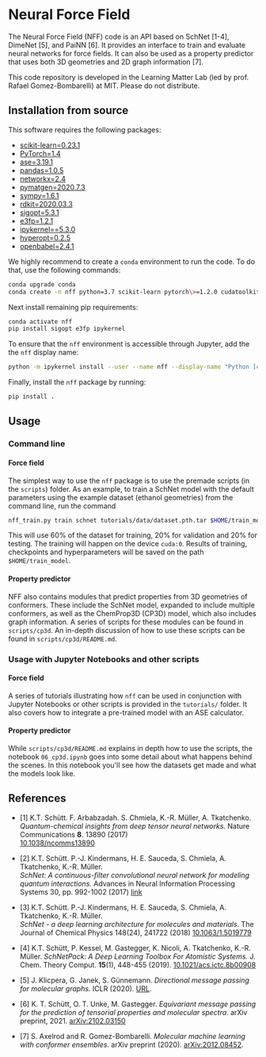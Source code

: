 # Neural Force Field

The Neural Force Field (NFF) code is an API based on SchNet [1-4], DimeNet [5], and PaiNN [6]. It provides an interface to train and evaluate neural networks for force fields. It can also be used as a property predictor that uses both 3D geometries and 2D graph information [7].

This code repository is developed in the Learning Matter Lab (led by prof. Rafael Gomez-Bombarelli) at MIT. Please do not distribute.

## Installation from source

This software requires the following packages:

- [scikit-learn=0.23.1](http://scikit-learn.org/stable/)
- [PyTorch=1.4](http://pytorch.org)
- [ase=3.19.1](https://wiki.fysik.dtu.dk/ase/)
- [pandas=1.0.5](https://pandas.pydata.org/)
- [networkx=2.4](https://networkx.github.io/)
- [pymatgen=2020.7.3](https://pymatgen.org/)
- [sympy=1.6.1](https://www.sympy.org/)
- [rdkit=2020.03.3](https://www.rdkit.org/)
- [sigopt=5.3.1](https://sigopt.com/)
- [e3fp=1.2.1](https://github.com/keiserlab/e3fp)
- [ipykernel==5.3.0](https://github.com/ipython/ipykernel)
- [hyperopt=0.2.5](https://github.com/hyperopt/hyperopt)
- [openbabel=2.4.1](https://github.com/openbabel/openbabel)

We highly recommend to create a `conda` environment to run the code. To do that, use the following commands:

```bash
conda upgrade conda
conda create -n nff python=3.7 scikit-learn pytorch\>=1.2.0 cudatoolkit=10.0 ase pandas pymatgen sympy rdkit hyperopt jq openbabel -c pytorch -c conda-forge -c rdkit -c openbabel
```

Next install remaining pip requirements:

```bash
conda activate nff
pip install sigopt e3fp ipykernel
```

To ensure that the `nff` environment is accessible through Jupyter, add the the `nff` display name:
```bash
python -m ipykernel install --user --name nff --display-name "Python [conda env:nff"]
```

Finally, install the `nff` package by running:

```bash
pip install .
```



## Usage

### Command line

#### Force field
The simplest way to use the `nff` package is to use the premade scripts (in the `scripts`) folder. As an example, to train a SchNet model with the default parameters using the example dataset (ethanol geometries) from the command line, run the command

```bash
nff_train.py train schnet tutorials/data/dataset.pth.tar $HOME/train_model --device cuda:0
```
This will use 60% of the dataset for training, 20% for validation and 20% for testing. The training will happen on the device `cuda:0`. Results of training, checkpoints and hyperparameters will be saved on the path `$HOME/train_model`.

#### Property predictor
NFF also contains modules that predict properties from 3D geometries of conformers. These include the SchNet model, expanded to include multiple conformers, as well as the ChemProp3D (CP3D)  model, which also includes graph information. A series of scripts for these modules can be found in `scripts/cp3d`. An in-depth discussion of how to use these scripts can be found in `scripts/cp3d/README.md`.   


### Usage with Jupyter Notebooks and other scripts

#### Force field
A series of tutorials illustrating how `nff` can be used in conjunction with Jupyter Notebooks or other scripts is provided in the `tutorials/` folder. It also covers how to integrate a pre-trained model with an ASE calculator.

#### Property predictor
While `scripts/cp3d/README.md` explains in depth how to use the scripts, the notebook `06_cp3d.ipynb` goes into some detail about what happens behind the scenes. In this notebook you'll see how the datasets get made and what the models look like.

## References

* [1] K.T. Schütt. F. Arbabzadah. S. Chmiela, K.-R. Müller, A. Tkatchenko.  
*Quantum-chemical insights from deep tensor neural networks.*
Nature Communications **8**. 13890 (2017)   
[10.1038/ncomms13890](http://dx.doi.org/10.1038/ncomms13890)

* [2] K.T. Schütt. P.-J. Kindermans, H. E. Sauceda, S. Chmiela, A. Tkatchenko, K.-R. Müller.  
*SchNet: A continuous-filter convolutional neural network for modeling quantum interactions.*
Advances in Neural Information Processing Systems 30, pp. 992-1002 (2017) [link](http://papers.nips.cc/paper/6700-schnet-a-continuous-filter-convolutional-neural-network-for-modeling-quantum-interactions)

* [3] K.T. Schütt. P.-J. Kindermans, H. E. Sauceda, S. Chmiela, A. Tkatchenko, K.-R. Müller.  
*SchNet - a deep learning architecture for molecules and materials.* 
The Journal of Chemical Physics 148(24), 241722 (2018) [10.1063/1.5019779](https://doi.org/10.1063/1.5019779)

* [4] K.T. Schütt, P. Kessel, M. Gastegger, K. Nicoli, A. Tkatchenko, K.-R. Müller.
*SchNetPack: A Deep Learning Toolbox For Atomistic Systems.*
J. Chem. Theory Comput. **15**(1), 448-455 (2019). [10.1021/acs.jctc.8b00908](https://doi.org/10.1021/acs.jctc.8b00908)

* [5] J. Klicpera, G. Janek, S. Günnemann. *Directional message passing for molecular graphs.* ICLR (2020). [URL](https://openreview.net/attachment?id=B1eWbxStPH&name=original_pdf).

* [6] K. T. Schütt, O. T. Unke, M. Gastegger. *Equivariant message passing for the prediction of tensorial properties and molecular spectra*. arXiv preprint, 2021. [arXiv:2102.03150](https://arxiv.org/pdf/2102.03150.pdf)

* [7] S. Axelrod and R. Gomez-Bombarelli. *Molecular machine learning with conformer ensembles.* arXiv preprint (2020). [arXiv:2012.08452](https://arxiv.org/abs/2012.08452?fbclid=IwAR2KlinGWeEHTR99m8x9nu2caURqIg04nQkimqzYRcTIqFq6qgv6_RgmVzo).


